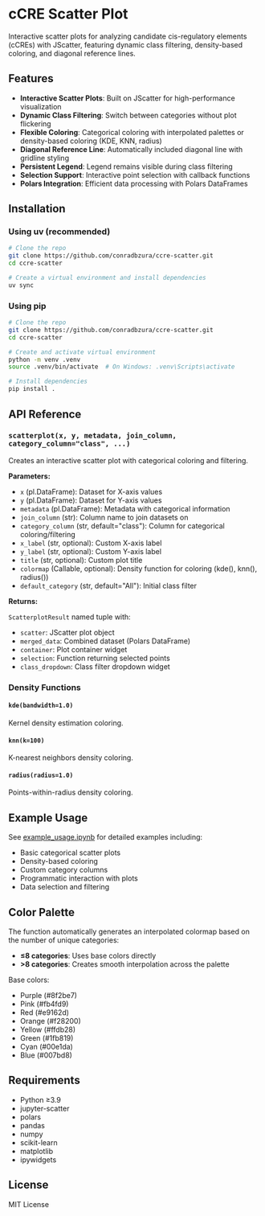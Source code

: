 # cCRE Scatter Plot

Interactive scatter plots for analyzing candidate cis-regulatory elements (cCREs) with JScatter, featuring dynamic class filtering, density-based coloring, and diagonal reference lines.

## Features

- **Interactive Scatter Plots**: Built on JScatter for high-performance visualization
- **Dynamic Class Filtering**: Switch between categories without plot flickering
- **Flexible Coloring**: Categorical coloring with interpolated palettes or density-based coloring (KDE, KNN, radius)
- **Diagonal Reference Line**: Automatically included diagonal line with gridline styling
- **Persistent Legend**: Legend remains visible during class filtering
- **Selection Support**: Interactive point selection with callback functions
- **Polars Integration**: Efficient data processing with Polars DataFrames

## Installation

### Using uv (recommended)

```bash
# Clone the repo
git clone https://github.com/conradbzura/ccre-scatter.git
cd ccre-scatter

# Create a virtual environment and install dependencies
uv sync
```

### Using pip

```bash
# Clone the repo
git clone https://github.com/conradbzura/ccre-scatter.git
cd ccre-scatter

# Create and activate virtual environment
python -m venv .venv
source .venv/bin/activate  # On Windows: .venv\Scripts\activate

# Install dependencies
pip install .
```

## API Reference

### `scatterplot(x, y, metadata, join_column, category_column="class", ...)`

Creates an interactive scatter plot with categorical coloring and filtering.

**Parameters:**

- `x` (pl.DataFrame): Dataset for X-axis values
- `y` (pl.DataFrame): Dataset for Y-axis values
- `metadata` (pl.DataFrame): Metadata with categorical information
- `join_column` (str): Column name to join datasets on
- `category_column` (str, default="class"): Column for categorical coloring/filtering
- `x_label` (str, optional): Custom X-axis label
- `y_label` (str, optional): Custom Y-axis label
- `title` (str, optional): Custom plot title
- `colormap` (Callable, optional): Density function for coloring (kde(), knn(), radius())
- `default_category` (str, default="All"): Initial class filter

**Returns:**

`ScatterplotResult` named tuple with:
- `scatter`: JScatter plot object
- `merged_data`: Combined dataset (Polars DataFrame)
- `container`: Plot container widget
- `selection`: Function returning selected points
- `class_dropdown`: Class filter dropdown widget

### Density Functions

#### `kde(bandwidth=1.0)`
Kernel density estimation coloring.

#### `knn(k=100)`
K-nearest neighbors density coloring.

#### `radius(radius=1.0)`
Points-within-radius density coloring.

## Example Usage

See [example_usage.ipynb](example_usage.ipynb) for detailed examples including:

- Basic categorical scatter plots
- Density-based coloring
- Custom category columns
- Programmatic interaction with plots
- Data selection and filtering

## Color Palette

The function automatically generates an interpolated colormap based on the number of unique categories:

- **≤8 categories**: Uses base colors directly
- **>8 categories**: Creates smooth interpolation across the palette

Base colors:
- Purple (#8f2be7)
- Pink (#fb4fd9)
- Red (#e9162d)
- Orange (#f28200)
- Yellow (#ffdb28)
- Green (#1fb819)
- Cyan (#00e1da)
- Blue (#007bd8)

## Requirements

- Python ≥3.9
- jupyter-scatter
- polars
- pandas
- numpy
- scikit-learn
- matplotlib
- ipywidgets

## License

MIT License